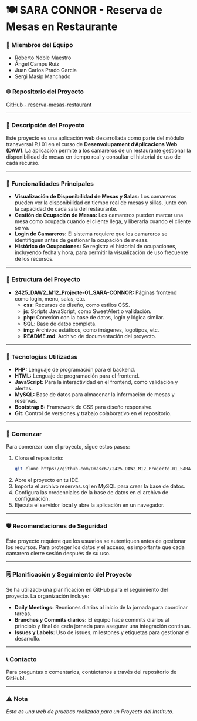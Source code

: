 # 🍽 SARA CONNOR - Reserva de Mesas en Restaurante

### 👥 Miembros del Equipo
- Roberto Noble Maestro
- Ángel Camps Ruíz
- Juan Carlos Prado Garcia
- Sergi Masip Manchado

### 🌐 Repositorio del Proyecto
[GitHub - reserva-mesas-restaurant](https://github.com/Dmasc67/2425_DAW2_M12_Projecte-01_SARA-CONNOR)

---

### 📝 Descripción del Proyecto
Este proyecto es una aplicación web desarrollada como parte del módulo transversal PJ 01 en el curso de **Desenvolupament d’Aplicacions Web (DAW)**. La aplicación permite a los camareros de un restaurante gestionar la disponibilidad de mesas en tiempo real y consultar el historial de uso de cada recurso.

---

### 🚀 Funcionalidades Principales
- **Visualización de Disponibilidad de Mesas y Salas:** Los camareros pueden ver la disponibilidad en tiempo real de mesas y sillas, junto con la capacidad de cada sala del restaurante.
- **Gestión de Ocupación de Mesas:** Los camareros pueden marcar una mesa como ocupada cuando el cliente llega, y liberarla cuando el cliente se va.
- **Login de Camareros:** El sistema requiere que los camareros se identifiquen antes de gestionar la ocupación de mesas.
- **Histórico de Ocupaciones:** Se registra el historial de ocupaciones, incluyendo fecha y hora, para permitir la visualización de uso frecuente de los recursos.

---

### 📂 Estructura del Proyecto

- **2425_DAW2_M12_Projecte-01_SARA-CONNOR:** Páginas frontend como login, menu, salas, etc.
  - **css**: Recursos de diseño, como estilos CSS.
  - **js**: Scripts JavaScript, como SweetAlert o validación.
  - **php**: Conexión con la base de datos, login y lógica similar.
  - **SQL**: Base de datos completa.
  - **img**: Archivos estáticos, como imágenes, logotipos, etc.
  - **README.md**: Archivo de documentación del proyecto.

---

### 🔧 Tecnologías Utilizadas
- **PHP:** Lenguaje de programación para el backend.
- **HTML:** Lenguaje de programación para el frontend.
- **JavaScript:** Para la interactividad en el frontend, como validación y alertas.
- **MySQL:** Base de datos para almacenar la información de mesas y reservas.
- **Bootstrap 5:** Framework de CSS para diseño responsive.
- **Git:** Control de versiones y trabajo colaborativo en el repositorio.

---

### 🚀 Comenzar
Para comenzar con el proyecto, sigue estos pasos:

1. Clona el repositorio:
   ```bash
   git clone https://github.com/Dmasc67/2425_DAW2_M12_Projecte-01_SARA-CONNOR
2. Abre el proyecto en tu IDE.
3. Importa el archivo reservas.sql en MySQL para crear la base de datos.
4. Configura las credenciales de la base de datos en el archivo de configuración.
5. Ejecuta el servidor local y abre la aplicación en un navegador.

---

### 🛡️ Recomendaciones de Seguridad
Este proyecto requiere que los usuarios se autentiquen antes de gestionar los recursos. Para proteger los datos y el acceso, es importante que cada camarero cierre sesión después de su uso.

---

### 🗒️ Planificación y Seguimiento del Proyecto
Se ha utilizado una planificación en GitHub para el seguimiento del proyecto. La organización incluye:

- **Daily Meetings:** Reuniones diarias al inicio de la jornada para coordinar tareas.
- **Branches y Commits diarios:** El equipo hace commits diarios al principio y final de cada jornada para asegurar una integración continua.
- **Issues y Labels:** Uso de issues, milestones y etiquetas para gestionar el desarrollo.

---

### 📞 Contacto
Para preguntas o comentarios, contáctanos a través del repositorio de GitHub!.

---

### ⚠️ Nota
*Esta es una web de pruebas realizada para un Proyecto del Instituto.*
